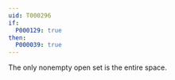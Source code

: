 ```yaml
---
uid: T000296
if:
  P000129: true
then:
  P000039: true
---
```


The only nonempty open set is the entire space.

